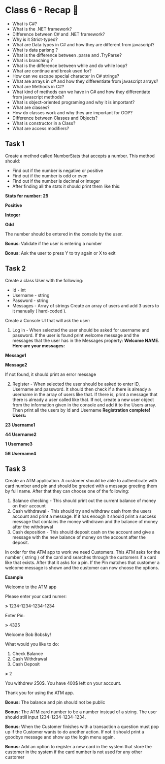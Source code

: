 # Class 6 - Recap 📒

* What is C#?
* What is the .NET framework?
* Difference between C# and .NET framework?
* Why is it Strict-typed?
* What are Data types in C# and how they are different from javascript?
* What is data parisng ?
* What is the difference between .parse and .TryParse?
* What is branching ?
* What is the difference between while and do while loop?
* What are continue and break used for?
* How can we escape special character in C# strings?
* What are arrays in c# and how they differentiate from javascript arrays?
* What are Methods in C#?
* What kind of methods can we have in C# and how they differentiate from javascript methods?
* What is object-oriented programing and why it is important?
* What are classes?
* How do classes work and why they are important for OOP?
* Difference between Classes and Objects?
* What is constructor in a Class?
* What are access modifiers? 

## Task 1
Create a method called NumberStats that accepts a number. This method should:
* Find out if the number is negative or positive
* Find out if the number is odd or even
* Find out if the number is decimal or integer
* After finding all the stats it should print them like this:

**Stats for number: 25**

**Positive**

**Integer**

**Odd**

The number should be entered in the console by the user.

**Bonus**: Validate if the user is entering a number

**Bonus**: Ask the user to press Y to try again or X to exit

## Task 2
Create a class User with the following:
* Id - int
* Username - string
* Password - string
* Messages - Array of strings
Create an array of users and add 3 users to it manually ( hard-coded ).

Create a Console UI that will ask the user:

1) Log in - When selected the user should be asked for username and password. If the user is found print welcome message and the messages that the user has in the Messages property:
**Welcome NAME. Here are your messages:**

**Message1**

**Message2**

If not found, it should print an error message

2) Register - When selected the user should be asked to enter ID, Username and password. It should then check if a there is already a username in the array of users like that. If there is, print a message that there is already a user called like that. If not, create a new user object from the information given in the console and add it to the Users array. Then print all the users by Id and Username
**Registration complete! Users:**

**23 Username1**

**44 Username2**

**1 Username3**

**56 Username4**

## Task 3
Create an ATM application. A customer should be able to authenticate with card number and pin and should be greeted with a message greeting them by full name. After that they can choose one of the following:
1) Balance checking - This should print out the current balance of money on their account
2) Cash withdrawal - This should try and withdraw cash from the users account and print a message. If it has enough it should print a success message that contains the money withdrawn and the balance of money after the withdrawal  
3) Cash deposition - This should deposit cash on the account and give a message with the new balance of money on the account after the deposit.

In order for the ATM app to work we need Customers. This ATM asks for the number ( string ) of the card and searches through the customers if a card like that exists. After that it asks for a pin. If the Pin matches that customer a welcome message is shown and the customer can now choose the options.

**Example**

Welcome to the ATM app

Please enter your card numer:

**\>** 1234-1234-1234-1234

Enter Pin:

**\>** 4325

Welcome Bob Bobsky!

What would you like to do:

1) Check Balance
2) Cash Withdrawal
3) Cash Deposit

**\>** 2

You withdrew 250\$. You have 400\$ left on your account.

Thank you for using the ATM app.
 
**Bonus:** The balance and pin should not be public

**Bonus:** The ATM card number to be a number instead of a string. The user should still input 1234-1234-1234-1234.

**Bonus:** When the Customer finishes with a transaction a question must pop up if the Customer wants to do another action. If not it should print a goodbye message and show up the login menu again.

**Bonus:** Add an option to register a new card in the system that store the customer in the system if the card number is not used for any other customer